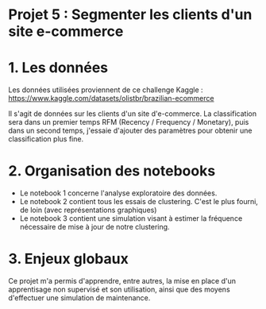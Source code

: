 # Projet 5 : Segmenter les clients d'un site e-commerce

# 1. Les données 

Les données utilisées proviennent de ce challenge Kaggle : https://www.kaggle.com/datasets/olistbr/brazilian-ecommerce

Il s'agit de données sur les clients d'un site d'e-commerce. 
La classification sera dans un premier temps RFM (Recency / Frequency / Monetary), puis dans un second temps, j'essaie d'ajouter des
paramètres  pour obtenir une classification plus fine.

# 2. Organisation des notebooks

- Le notebook 1 concerne l'analyse exploratoire des données.
- Le notebook 2 contient tous les essais de clustering. C'est le plus fourni, de loin (avec représentations graphiques)
- Le notebook 3 contient une simulation visant à estimer la fréquence nécessaire de mise à jour de notre clustering.

# 3. Enjeux globaux

Ce projet m'a permis d'apprendre, entre autres, la mise en place d'un apprentisage non supervisé et son utilisation, 
ainsi que des moyens d'effectuer une simulation de maintenance. 
